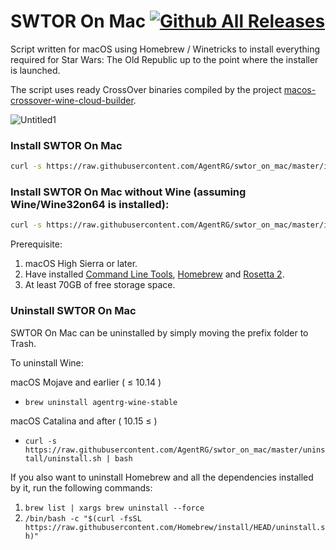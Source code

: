 # SWTOR On Mac [![Github All Releases](https://img.shields.io/github/downloads/agentrg/swtor_on_mac/total?color=%2376BA1B&style=for-the-badge)]()
Script written for macOS using Homebrew / Winetricks to install everything required for Star Wars: The Old Republic up to the point where the installer is launched.

The script uses ready CrossOver binaries compiled by the project [macos-crossover-wine-cloud-builder](https://github.com/GabLeRoux/macos-crossover-wine-cloud-builder).

![Untitled1](https://user-images.githubusercontent.com/23729455/142350151-69209849-bdc2-4ec8-a8d3-1e665cd49989.png)


### Install SWTOR On Mac
``` bash
curl -s https://raw.githubusercontent.com/AgentRG/swtor_on_mac/master/install.sh | bash
```

### Install SWTOR On Mac without Wine (assuming Wine/Wine32on64 is installed):
```bash
curl -s https://raw.githubusercontent.com/AgentRG/swtor_on_mac/master/install_swtor.sh | bash
```

Prerequisite:
1. macOS High Sierra or later.
2. Have installed [Command Line Tools](https://osxdaily.com/2014/02/12/install-command-line-tools-mac-os-x/ "How to Install Command Line Tools"), [Homebrew](https://github.com/Homebrew/install "Homebrew GitHub Page") and [Rosetta 2](https://osxdaily.com/2020/12/04/how-install-rosetta-2-apple-silicon-mac/).
3. At least 70GB of free storage space.

### Uninstall SWTOR On Mac
SWTOR On Mac can be uninstalled by simply moving the prefix folder to Trash.

To uninstall Wine:

macOS Mojave and earlier ( ≤ 10.14 )
* `brew uninstall agentrg-wine-stable`

macOS Catalina and after ( 10.15 ≤ )

* `curl -s https://raw.githubusercontent.com/AgentRG/swtor_on_mac/master/uninstall/uninstall.sh | bash`


If you also want to uninstall Homebrew and all the dependencies installed by it, run the following commands:
1. ```brew list | xargs brew uninstall --force```
2. ```/bin/bash -c "$(curl -fsSL https://raw.githubusercontent.com/Homebrew/install/HEAD/uninstall.sh)"```
